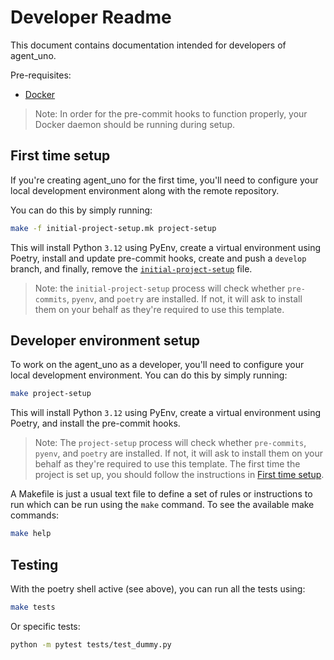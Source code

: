 # Developer Readme

This document contains documentation intended for developers of agent_uno.

Pre-requisites:

- [Docker](https://docs.docker.com/engine/install/)

> Note: In order for the pre-commit hooks to function properly, your Docker daemon should be running during setup.

## First time setup
If you're creating agent_uno for the first time, you'll need to configure your local development environment along with the remote repository.

You can do this by simply running:

```bash
make -f initial-project-setup.mk project-setup
```

This will install Python `3.12` using PyEnv, create a virtual environment using Poetry, install and update pre-commit hooks, create and push a `develop` branch, and finally, remove the [`initial-project-setup`](initial-project-setup.mk) file.

> Note: the `initial-project-setup` process will check whether `pre-commits`, `pyenv`, and `poetry` are installed. If not, it will ask to install them on your behalf as they're required to use this template.

## Developer environment setup

To work on the agent_uno as a developer, you'll need to configure your local development environment. You can do this by simply running:
```bash
make project-setup
```
This will install Python `3.12` using PyEnv, create a virtual environment using Poetry, and install the pre-commit hooks.

> Note: The `project-setup` process will check whether `pre-commits`, `pyenv`, and `poetry` are installed. If not, it will ask to install them on your behalf as they're required to use this template.
> The first time the project is set up, you should follow the instructions in [First time setup](#first-time-setup).


A Makefile is just a usual text file to define a set of rules or instructions to run which can be run using the `make` command. To see the available make commands:
```bash
make help
```

## Testing

With the poetry shell active (see above), you can run all the tests using:

```bash
make tests
```

Or specific tests:

```bash
python -m pytest tests/test_dummy.py
```

